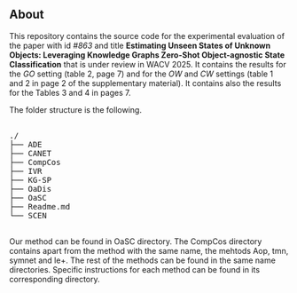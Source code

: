 
## About

This repository contains the source code for the experimental evaluation of the paper with id *#863* and title **Estimating Unseen States of Unknown Objects: Leveraging Knowledge Graphs Zero-Shot Object-agnostic State Classification** that is under review in WACV 2025. It contains the results for the *GO* setting (table 2, page 7) and for the *OW* and *CW* settings (table 1 and 2 in page 2 of the supplementary material). It contains also the results for the Tables 3 and 4 in pages 7.

The folder structure is the following.

<pre>

./
├── ADE
├── CANET
├── CompCos
├── IVR
├── KG-SP
├── OaDis
├── OaSC
├── Readme.md
└── SCEN

</pre>


Our method can be found in OaSC directory. The CompCos directory contains apart from the method with the same name, the mehtods Aop, tmn, symnet and le+.
The rest of the methods  can be found in the same name directories.  Specific instructions for each method can be found in its corresponding directory.